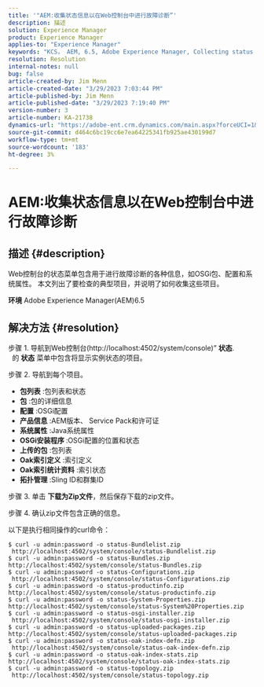 ```yaml
---
title: '"AEM:收集状态信息以在Web控制台中进行故障诊断”'
description: 描述
solution: Experience Manager
product: Experience Manager
applies-to: "Experience Manager"
keywords: "KCS， AEM, 6.5, Adobe Experience Manager, Collecting status information，收集状态信息， Web Console，操作方法"
resolution: Resolution
internal-notes: null
bug: false
article-created-by: Jim Menn
article-created-date: "3/29/2023 7:03:44 PM"
article-published-by: Jim Menn
article-published-date: "3/29/2023 7:19:40 PM"
version-number: 3
article-number: KA-21738
dynamics-url: "https://adobe-ent.crm.dynamics.com/main.aspx?forceUCI=1&pagetype=entityrecord&etn=knowledgearticle&id=13fb7368-64ce-ed11-b597-6045bd006793"
source-git-commit: d464c6bc19cc6e7ea64225341fb925ae430199d7
workflow-type: tm+mt
source-wordcount: '183'
ht-degree: 3%

---
```


# AEM:收集状态信息以在Web控制台中进行故障诊断

## 描述 {#description}


Web控制台的状态菜单包含用于进行故障诊断的各种信息，如OSGi包、配置和系统属性。
本文列出了要检查的典型项目，并说明了如何收集这些项目。

<b>环境</b>
Adobe Experience Manager(AEM)6.5


## 解决方法 {#resolution}


步骤 1. 导航到Web控制台(http://localhost:4502/system/console)” <b>状态</b>.
            的 <b>状态</b> 菜单中包含将显示实例状态的项目。

步骤 2. 导航到每个项目。

- <b>包列表</b> :包列表和状态
- <b>包</b> :包的详细信息
- <b>配置</b> :OSGi配置
- <b>产品信息</b> :AEM版本、 Service Pack和许可证
- <b>系统属性</b> :Java系统属性
- <b>OSGi安装程序 </b>:OSGi配置的位置和状态
- <b>上传的包</b> :包列表
- <b>Oak索引定义</b> :索引定义
- <b>Oak索引统计资料</b> :索引状态
- <b>拓扑管理</b> :Sling ID和群集ID


步骤 3. 单击 <b>下载为Zip文件</b>，然后保存下载的zip文件。

步骤 4. 确认zip文件包含正确的信息。

以下是执行相同操作的curl命令：


```
$ curl -u admin:password -o status-Bundlelist.zip        http://localhost:4502/system/console/status-Bundlelist.zip
$ curl -u admin:password -o status-Bundles.zip           http://localhost:4502/system/console/status-Bundles.zip
$ curl -u admin:password -o status-Configurations.zip    http://localhost:4502/system/console/status-Configurations.zip
$ curl -u admin:password -o status-productinfo.zip       http://localhost:4502/system/console/status-productinfo.zip
$ curl -u admin:password -o status-System-Properties.zip http://localhost:4502/system/console/status-System%20Properties.zip
$ curl -u admin:password -o status-osgi-installer.zip    http://localhost:4502/system/console/status-osgi-installer.zip
$ curl -u admin:password -o status-uploaded-packages.zip http://localhost:4502/system/console/status-uploaded-packages.zip
$ curl -u admin:password -o status-oak-index-defn.zip    http://localhost:4502/system/console/status-oak-index-defn.zip
$ curl -u admin:password -o status-oak-index-stats.zip   http://localhost:4502/system/console/status-oak-index-stats.zip
$ curl -u admin:password -o status-topology.zip          http://localhost:4502/system/console/status-topology.zip
```



